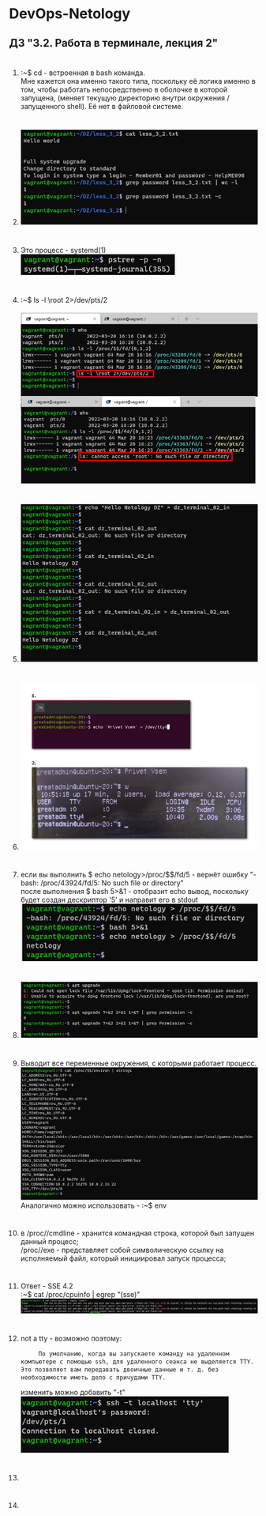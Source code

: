 # DevOps-Netology  

## ДЗ "3.2. Работа в терминале, лекция 2"  


1.  #  
    :~$ cd - встроенная в bash команда.  
        Мне кажется она именно такого типа, поскольку её логика именно в том, чтобы работать непосредственно в оболочке в которой запущена, (меняет текущую директорию внутри окружения / запущенного shell). Её нет в файловой системе.

2.  #   
    ![image1](./media/2_grep(1).jpg)  

3.  #  
    Это процесс - systemd(1)    
    ![image2](./media/3_PID(1).jpg)  

4.  #   
    :~$ ls -l \root 2>/dev/pts/2  
      
    ![image4](./media/4_ls_out_other_session.jpg)
5.  #  
    ![image5](./media/5_stdin_stdout_exam1.jpg)  
6.  #  
    ![image6](./media/6_pty_to_tty.jpg) 
7.  #  
    если вы выполнить $ echo netology>/proc/$$/fd/5  - вернёт ошибку "-bash: /proc/43924/fd/5: No such file or directory"  
    после выполнения  $ bash 5>&1 - отобразит echo вывод, поскольку будет создан дескриптор '5' и направит его в stdout  
    ![image7](./media/7_stdout.jpg)  
8.  #  
    ![image7](./media/8_pipe_ttt.jpg)  
9.  #  
    Выводит все переменные окружения, с которыми работает процесс.  
    ![image9](./media/9_proc_environ.jpg)  
    Аналогично можно использовать - :~$ env  

10. #  
    в /proc/<PID>/cmdline - хранится командная строка, которой был запущен данный процесс;  
    /proc/<PID>/exe - представляет собой символическую ссылку на исполняемый файл, который инициировал запуск процесса;
11. #  
    Ответ - SSE 4.2  
    :~$ cat /proc/cpuinfo | egrep "(sse)"  
    ![image11](./media/11_sse_proc.jpg) 
12. #  
    not a tty - возможно поэтому:  
    
             По умолчанию, когда вы запускаете команду на удаленном компьютере с помощью ssh, для удаленного сеанса не выделяется TTY. Это позволяет вам передавать двоичные данные и т. д. без необходимости иметь дело с причудами TTY.  
    
    изменить можно добавить "-t"  
    ![image12](./media/12_tty_-t.jpg)
13. #  
14. #  
